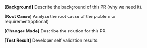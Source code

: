 <!--
PR Title Format: "type(module|feature): brief description". The description of module or feature is optional.
Where type can be one of the following:
    feat: new features;             fix: bug fixes;                     perf: performance improvements;
    refactor: code refactoring;     revert: reverting changes;          test: adding or updating tests;
    docs: documentation changes;    style: code style improvements;     sync: synchronization tasks;
    chore: maintenance tasks;
Example: "docs(template): add templates for PR and Issue"
Note: Delete This Section When Committing Code.
-->

**[Background]**
Describe the background of this PR (why we need it).

**[Root Cause]**
Analyze the root cause of the problem or requirement(optional).

**[Changes Made]**
Describe the solution for this PR.

**[Test Result]**
Developer self validation results.
